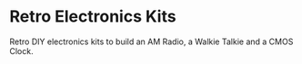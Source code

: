 # Retro Electronics Kits
Retro DIY electronics kits to build an AM Radio, a Walkie Talkie and a CMOS Clock.
